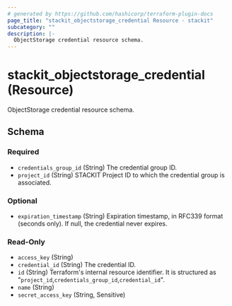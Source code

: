 ```yaml
---
# generated by https://github.com/hashicorp/terraform-plugin-docs
page_title: "stackit_objectstorage_credential Resource - stackit"
subcategory: ""
description: |-
  ObjectStorage credential resource schema.
---
```


# stackit_objectstorage_credential (Resource)

ObjectStorage credential resource schema.



<!-- schema generated by tfplugindocs -->
## Schema

### Required

- `credentials_group_id` (String) The credential group ID.
- `project_id` (String) STACKIT Project ID to which the credential group is associated.

### Optional

- `expiration_timestamp` (String) Expiration timestamp, in RFC339 format (seconds only). If null, the credential never expires.

### Read-Only

- `access_key` (String)
- `credential_id` (String) The credential ID.
- `id` (String) Terraform's internal resource identifier. It is structured as "`project_id`,`credentials_group_id`,`credential_id`".
- `name` (String)
- `secret_access_key` (String, Sensitive)
